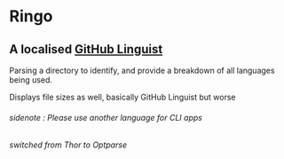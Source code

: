 # Ringo

## A localised [GitHub Linguist](https://github.com/github-linguist/linguist/)

Parsing a directory to identify, and provide a breakdown of all languages being used.

Displays file sizes as well, basically GitHub Linguist but worse

###### sidenote : Please use another language for CLI apps
###### switched from Thor to Optparse
